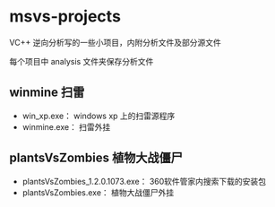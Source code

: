 # msvs-projects
VC++ 逆向分析写的一些小项目，内附分析文件及部分源文件

每个项目中 analysis 文件夹保存分析文件

## winmine 扫雷
- win_xp.exe： windows xp 上的扫雷源程序
- winmine.exe： 扫雷外挂


## plantsVsZombies 植物大战僵尸
- plantsVsZombies_1.2.0.1073.exe： 360软件管家内搜索下载的安装包
- plantsVsZombies.exe： 植物大战僵尸外挂
